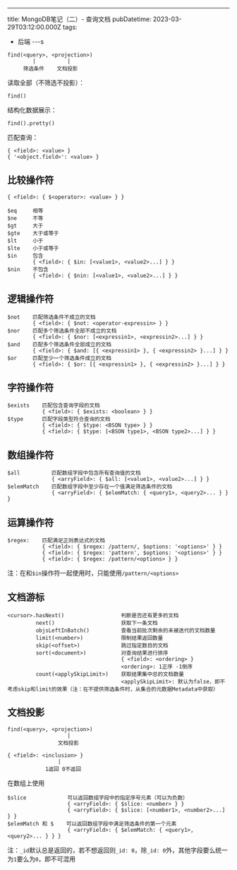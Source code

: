 ---

title: MongoDB笔记（二）- 查询文档
pubDatetime: 2023-03-29T03:12:00.000Z
tags:

- 后端
  ---s

```
find(<query>, <projection>)
        |          |
     筛选条件    文档投影
```

读取全部（不筛选不投影）：

```
find()
```

结构化数据展示：

```
find().pretty()
```

匹配查询：

```
{ <field>: <value> }
{ '<object.field>': <value> }
```

## 比较操作符

```
{ <field>: { $<operator>: <value> } }
```

```
$eq     相等
$ne     不等
$gt     大于
$gte    大于或等于
$lt     小于
$lte    小于或等于
$in     包含
        { <field>: { $in: [<value1>, <value2>...] } }
$nin    不包含
        { <field>: { $nin: [<value1>, <value2>...] } }
```

## 逻辑操作符

```
$not    匹配筛选条件不成立的文档
        { <field>: { $not: <operator-expressin> } }
$nor    匹配多个筛选条件全部不成立的文档
        { <field>: { $nor: [<expressin1>, <expressin2>...] } }
$and    匹配多个筛选条件全部成立的文档
        { <field>: { $and: [{ <expressin1> }, { <expressin2> }...] } }
$or     匹配至少一个筛选条件成立的文档
        { <field>: { $or: [{ <expressin1> }, { <expressin2> }...] } }
```

## 字符操作符

```
$exists    匹配包含查询字段的文档
           { <field>: { $exists: <boolean> } }
$type      匹配字段类型符合查询的文档
           { <field>: { $type: <BSON type> } }
           { <field>: { $type: [<BSON type1>, <BSON type2>...] } }
```

## 数组操作符

```
$all          匹配数组字段中包含所有查询值的文档
              { <arryField>: { $all: [<value1>, <value2>...] } }
$elemMatch    匹配数组字段中至少存在一个值满足筛选条件的文档
              { <arryField>: { $elemMatch: { <query1>, <query2>... } } }
```

## 运算操作符

```
$regex:    匹配满足正则表达式的文档
           { <field>: { $regex: /pattern/, $options: '<options>' } }
           { <field>: { $regex: 'pattern', $options: '<options>' } }
           { <field>: { $regex: /pattern/<options> } }
```

注：在和`$in`操作符一起使用时，只能使用`/pattern/<options>`

## 文档游标

```
<cursor>.hasNext()                  判断是否还有更多的文档
         next()                     获取下一条文档
         objsLeftInBatch()          查看当前批次剩余的未被迭代的文档数量
         limit(<number>)            限制结果返回数量
         skip(<offset>)             跳过指定数目的文档
         sort(<document>)           对查询结果进行排序
                                    { <field>: <ordering> }
                                    <ordering>: 1正序 -1倒序
         count(<applySkipLimit>)    获取结果集中总的文档数量
                                    <applySkipLimit>: 默认为false，即不考虑skip和limit的效果（注：在不提供筛选条件时，从集合的元数据Metadata中获取）
```

## 文档投影

```
find(<query>, <projection>)
                   |
                文档投影
```

```
{ <field>: <inclusion> }
                |
            1返回 0不返回
```

在数组上使用

```
$slice             可以返回数组字段中的指定序号元素（可以为负数）
                   { <arryField>: { $slice: <number> } }
                   { <arryField>: { $slice: [<number1>, <number2>...] } }
$elemMatch 和 $    可以返回数组字段中满足筛选条件的第一个元素
                   { <arryField>: { $elemMatch: { <query1>, <query2>... } } }
```

注：`_id`默认总是返回的，若不想返回则`_id: 0`，除`_id: 0`外，其他字段要么统一为`1`要么为`0`，即不可混用
